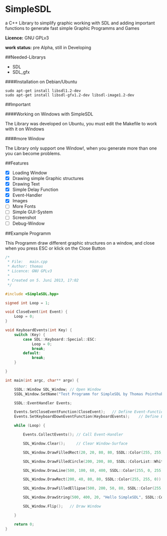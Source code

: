 SimpleSDL
=========

a C++ Library to simplify graphic working with SDL and adding important functions to generate fast simple Graphic Programms and Games

**Licence:** GNU GPLv3

**work status:** pre Alpha, still in Developing

##Needed-Librarys

* SDL
* SDL_gfx

####Installation on Debian/Ubuntu

```
sudo apt-get install libsdl1.2-dev
sudo apt-get install libsdl-gfx1.2-dev libsdl-image1.2-dev
```

##Important

####Working on Windows with SimpleSDL

The Library was developed on Ubuntu, you must edit the Makefile to work with it on Windows

####more Window

The Library only support one Window!, when you generate more than one you can become problems.

##Features

- [x] Loading Window
- [x] Drawing simple Graphic structures
- [x] Drawing Text
- [x] Simple Delay Function
- [x] Event-Handler
- [x] Images
- [ ] More Fonts
- [ ] Simple GUI-System
- [ ] Screenshot
- [ ] Debug-Window

##Example Programm

This Programm draw different graphic structures on a window, and close when you press ESC or klick on the Close Button

```C++
/*
 * File:   main.cpp
 * Author: thomas
 * Licence: GNU GPLv3
 *
 * Created on 5. Juni 2013, 17:02
 */

#include <SimpleSDL.hpp>

signed int Loop = 1;

void CloseEvent(int Event) {
    Loop = 0;
}

void KeyboardEvents(int Key) {
    switch (Key) {
        case SDL::Keyboard::Special::ESC:
            Loop = 0;
            break;
        default:
            break;
    }

}

int main(int argc, char** argv) {

    SSDL::Window SDL_Window; // Open Window
    SSDL_Window.SetName("Test Programm for SimpleSDL by Thomas Pointhuber");

    SSDL::EventHandler Events;

    Events.SetCloseEventFunction(CloseEvent);   // Define Event-Function when press Close-Button
    Events.SetKeyboardDownEventFunction(KeyboardEvents);    // Define Event-Function for Keyboard pressing

    while (Loop) {

        Events.CollectEvents(); // Call Event-Handler

        SDL_Window.Clear();     // Clear Window-Surface

        SDL_Window.DrawFilledRect(20, 20, 80, 80, SSDL::Color(255, 255, 0));

        SDL_Window.DrawFilledCircle(200, 200, 80, SSDL::ColorList::White);

        SDL_Window.DrawLine(500, 100, 60, 400, SSDL::Color(255, 0, 255));

        SDL_Window.DrawRect(200, 40, 80, 80, SSDL::Color(255, 255, 0));

        SDL_Window.DrawFilledEllipse(500, 200, 50, 80, SSDL::Color(255, 0, 0));

        SDL_Window.DrawString(500, 400, 20, "Hello SimpleSDL", SSDL::Color(255, 255, 255));

        SDL_Window.Flip();   // Draw Window

    }

    return 0;
}
```
